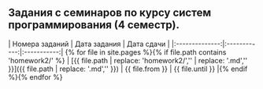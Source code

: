 Задания с семинаров по курсу систем программирования (4 семестр).
-----------------------------------------------------------------

| Номера заданий | Дата задания | Дата  сдачи |
|:--------------:|:------------:|:-----------:| {% for file in site.pages %}{% if file.path contains 'homework2/' %}
| [{{ file.path | replace: 'homework2/','' | replace: '.md','' }}]({{ file.path | replace: '.md','' }}) | {{ file.from }} | {{ file.until }} |{% endif %}{% endfor %}

